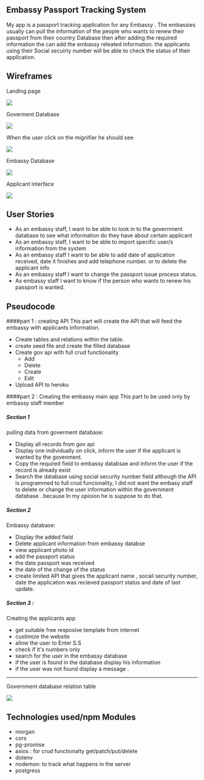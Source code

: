 Embassy Passport Tracking System
-----------------------
My app is a passport tracking application for any Embassy . The embassies usually can pull the information of the people who wants to renew their passport  from their country Database then after adding the required information the can add the embassy releated information. the applicants using their Social secuirty number will be able to check the status of their application. 

Wireframes
----------

Landing page

![](home.png)

Goverment Database

![](govdb.png)

When the user click on the mignifier he should see 

![](veiw.png)

Embassy Database

![](embasydb.png)

Applicant interface

![](USER.PNG)


User Stories
------------
* As an embassy staff, I want to be able to look in to the government database to see what information do they have about certain applicant
* As an embassy staff, I want to be able to import specific user/s information from the system
* As an embassy staff I want to be able to add date of application received, date it finishes and add telephone number. or to delete the applicant info
* As an embassy staff I want to change the passport issue process status.
* As embassy staff I want to know if the person who wants to renew his passport is wanted.

Pseudocode
----------
####part 1 : creating API
This part will create the API that will feed the embassy with applicants information.

*  Create tables and relations within the table.
*  create  seed file  and create the filled database
*	Create gov api with full crud functionality
	-	Add
	-	Delete
	-	Create
	-	Edit
*	Upload API to heroku

####part 2 : Creating the embassy main app
This part to be used only by embassy staff member
##### Section 1
pulling data from goverment database:

*  Display all records from gov api
*  Display one individually on click, inform the user if the applicant is wanted by the govenment.
*  Copy the required field to embassy databsae and inform the user if the record is already exist
* 	Search the database using social security number field
although the API is programmed to full crud funcionality, I did not want the embasy staff to delete or change the user information within the government database . because In my opioion he is suppose to do that.

##### Section 2
Embassy database:

*  Display the added field
*  Delete applicant information from embassy databse 
*  view applicant photo id
*  add the passport status
*  the date passport was received 
*  the date of the change of the status
*  create limited API that gives the applicant name , socail security number, date the application was recieved passport status and date of last update.


##### Section 3  : 
Creating the applicants app

*  get suitable free resposive template from internet
*  custimize the website
*  allow the user to Enter S.S
*  check if it's numbers only
*  search for the user in the embassy database
*  if the user is found in the database display his information
*  if the user was not found display a message .

---
Government database relation table

![](db-relation.png)

Technologies used/npm Modules
-----------
*  morgan
*  cors 
*  pg-promise
*  axios : for crud functionalty get/patch/put/delete
*  dotenv
*  nodemon: to track what happens in the server
*  postgress


<!--Download Project & Install
----------------

1. [Git clone or download this project]('https://github.com/andres-maza/project-2')
2. Create a PostgreSQL database called 'zootopia'
3. On your terminal, run psql -d project_2_db -f migrations/migrations.sql
4. If you haven't already, install nodemon package (npm install -g nodemon)
5. Run nodemon, app should be available on localhost:3000-->
